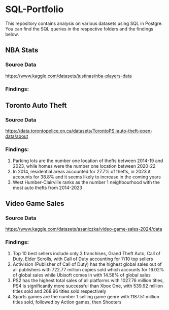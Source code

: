 # SQL-Portfolio
This repository contains analysis on various datasets using SQL in Postgre. You can find the SQL queries in the respective folders and the findings below.


## NBA Stats
### Source Data
https://www.kaggle.com/datasets/justinas/nba-players-data

### Findings:

## Toronto Auto Theft
### Source Data
https://data.torontopolice.on.ca/datasets/TorontoPS::auto-theft-open-data/about

### Findings:
1. Parking lots are the number one location of thefts between 2014-19 and 2023, while homes were the number one location between 2020-22
2. In 2014, residential areas accounted for 27.7% of thefts, in 2023 it accounts for 38.8% and it seems likely to increase in the coming years
3. West Humber-Clairville ranks as the number 1 neighbourhood with the most auto thefts from 2014-2023


## Video Game Sales
### Source Data
https://www.kaggle.com/datasets/asaniczka/video-game-sales-2024/data

### Findings:
1. Top 10 best sellers include only 3 franchises, Grand Theft Auto, Call of Duty, Elder Scrolls, with Call of Duty accounting for 7/10 top sellers
2. Activision (Publisher of Call of Duty) has the highest global sales out of all publishers with 722.77 million copies sold which accounts for 16.02% of global sales while Ubisoft comes in with 14.58% of global sales
3. PS2 has the highest total sales of all platforms with 1027.76 million titles, PS4 is significantly more successful than Xbox One, with 539.92 million titles sold and 268.96 titles sold respectively
4. Sports games are the number 1 selling game genre with 1187.51 million titles sold, followed by Action games, then Shooters
